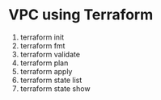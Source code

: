 # VPC using Terraform
1. terraform init
2. terraform fmt
3. terraform validate
4. terraform plan
5. terraform apply
6. terraform state list
7. terraform state show <resource-name>
